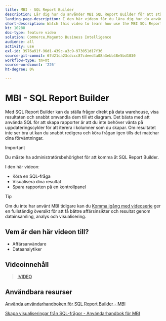 ```yaml
---
title: MBI - SQL Report Builder
description: Lär dig hur du använder MBI SQL Report Builder för att ställa direktfrågor till data warehouse, visa resultaten och snabbt omvandla dem till ett diagram.
landing-page-description: I den här videon får du lära dig hur du använder MBI SQL Report Builder för att ställa direktfrågor till data warehouse, visa resultaten och snabbt omvandla dem till ett diagram.
short-description: Watch this video to learn how use the MBI SQL Report Builder to directly query your data warehouse, view the results, and quickly transform them into a chart.
kt: 10288
doc-type: feature video
solution: Commerce,Magento Business Intelligence
audience: all
activity: use
exl-id: 3976a91f-96d1-439c-a3c9-973051d17f36
source-git-commit: 67d21ca23cdccc87cdeed4a08a3ebb48e5bd1030
workflow-type: tm+mt
source-wordcount: '226'
ht-degree: 0%

---
```


# MBI - SQL Report Builder

Med SQL Report Builder kan du ställa frågor direkt på data warehouse, visa resultaten och snabbt omvandla dem till ett diagram. Det bästa med att använda SQL för att skapa rapporter är att du inte behöver vänta på uppdateringscykler för att iterera i kolumner som du skapar. Om resultatet inte ser bra ut kan du snabbt redigera och köra frågan igen tills det matchar dina förväntningar.

>[!IMPORTANT]
>
>Du måste ha administratörsbehörighet för att komma åt SQL Report Builder.

I den här videon:

- Köra en SQL-fråga
- Visualisera dina resultat
- Spara rapporten på en kontrollpanel

>[!TIP]
>
>Om du inte har använt MBI tidigare kan du [Komma igång med videoserie](1-overview.md) ger en fullständig översikt för att få bättre affärsinsikter och resultat genom datainsamling, analys och visualisering.

## Vem är den här videon till?

- Affärsanvändare
- Dataanalytiker

## Videoinnehåll

>[!VIDEO](https://video.tv.adobe.com/v/342406?quality=12&learn=on)

## Användbara resurser

[Använda användarhandboken för SQL Report Builder - MBI](https://experienceleague.adobe.com/docs/commerce-business-intelligence/mbi/analyze/sql/sql-rpt-bldr.html)

[Skapa visualiseringar från SQL-frågor - Användarhandbok för MBI](https://experienceleague.adobe.com/docs/commerce-business-intelligence/mbi/tutorials/create-visuals-from-sql.html)
